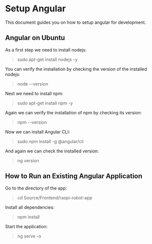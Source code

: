# Setup Angular

This document guides you on how to setup angular for development.

## Angular on Ubuntu

As a first step we need to install nodejs:

> sudo apt-get install nodejs -y

You can verify the installation by checking the version of the installed nodejs:

> node --version

Next we need to install npm:

> sudo apt-get install npm -y

Again we can verify the installation of npm by checking its version:

> npm --version

Now we can install Angular CLI:

> sudo npm install -g @angular/cli

And again we can check the installed version:

> ng version

## How to Run an Existing Angular Application

Go to the directory of the app:

> cd Source/Frontend/raspi-robot-app

Install all dependencies:

> npm install

Start the application:

> ng serve -o